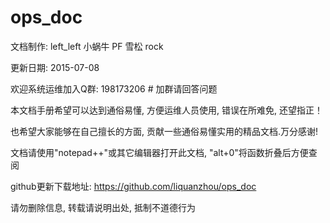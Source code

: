 # ops_doc

  文档制作: left_left  小蜗牛  PF  雪松  rock
  
  更新日期: 2015-07-08
  
  欢迎系统运维加入Q群: 198173206  # 加群请回答问题
  
  本文档手册希望可以达到通俗易懂, 方便运维人员使用, 错误在所难免, 还望指正！

  也希望大家能够在自己擅长的方面, 贡献一些通俗易懂实用的精品文档.万分感谢!
  
  文档请使用"notepad++"或其它编辑器打开此文档, "alt+0"将函数折叠后方便查阅
  
  github更新下载地址:  https://github.com/liquanzhou/ops_doc
  
  请勿删除信息, 转载请说明出处, 抵制不道德行为
